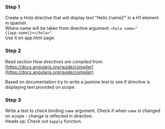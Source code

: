### Step 1  
Create a *Hola* directive that will display text "Hello [name]!" in a H1 element in spanish.   
Where name will be taken from directive argument:
`````<hola name="{{app.name}}></hola>"`````  
Use it on app.html page.

### Step 2

Read section *How directives are compiled* from: 
[https://docs.angularjs.org/guide/compiler](https://docs.angularjs.org/guide/compiler)

Based on documentation try to write a jasmine test to see if directive is displaying text provided on scope.

### Step 3
Write a test to check binding `name` argument. Check if when `name` is changed on scope - change is reflected in directive.  
Heads up: Check out `$apply` function.



